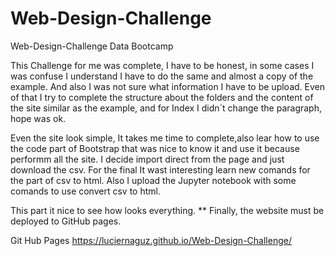 # Web-Design-Challenge
 Web-Design-Challenge Data Bootcamp

This Challenge for me was complete, I have to be honest, in some cases I was confuse  I understand I have to do the same and almost a copy of the example. And also I was not sure what information I have to be upload. Even of that I try to complete the structure about the folders and the content of the site similar as the example, and for Index I didn´t change the paragraph, hope was ok.

Even the site look simple, It takes me time to complete,also lear how to use the code part of Bootstrap that was nice to know it and use it because performm all the site. I decide import direct from the page and just download the csv.
For the final It wast interesting learn new comands for the part of csv to html. Also I upload the Jupyter notebook with some comands to use convert csv to html.

This part it nice to see how looks everything.
** Finally, the website must be deployed to GitHub pages.  

Git Hub Pages
https://luciernaguz.github.io/Web-Design-Challenge/
